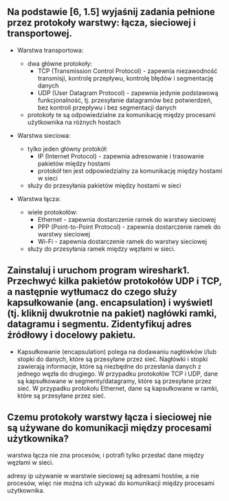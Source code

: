 ## Na podstawie [6, 1.5] wyjaśnij zadania pełnione przez protokoły warstwy: łącza, sieciowej i transportowej.

- Warstwa transportowa:
    - dwa główne protokoły:
      - TCP (Transmission Control Protocol) - zapewnia niezawodność transmisji, kontrolę przepływu, kontrolę błędów i segmentację danych
      - UDP (User Datagram Protocol) - zapewnia jedynie podstawową funkcjonalność, tj. przesyłanie datagramów bez potwierdzeń, bez kontroli przepływu i bez segmentacji danych
    - protokoły te są odpowiedzialne za komunikację między procesami użytkownika na różnych hostach

- Warstwa sieciowa:
    - tylko jeden główny protokół:
      - IP (Internet Protocol) - zapewnia adresowanie i trasowanie pakietów między hostami
      - protokół ten jest odpowiedzialny za komunikację między hostami w sieci
    - służy do przesyłania pakietów między hostami w sieci

- Warstwa łącza:
    - wiele protokołów:
      - Ethernet - zapewnia dostarczenie ramek do warstwy sieciowej
      - PPP (Point-to-Point Protocol) - zapewnia dostarczenie ramek do warstwy sieciowej
      - Wi-Fi - zapewnia dostarczenie ramek do warstwy sieciowej
    - służy do przesyłania ramek między węzłami w sieci.

## Zainstaluj i uruchom program wireshark1. Przechwyć kilka pakietów protokołów UDP i TCP, a następnie wytłumacz do czego służy kapsułkowanie (ang. encapsulation) i wyświetl (tj. kliknij dwukrotnie na pakiet) nagłówki ramki, datagramu i segmentu. Zidentyfikuj adres źródłowy i docelowy pakietu.

- Kapsułkowanie (encapsulation) polega na dodawaniu nagłówków i/lub stopki do danych, które są przesyłane przez sieć. Nagłówki i stopki zawierają informacje, które są niezbędne do przesłania danych z jednego węzła do drugiego. W przypadku protokołów TCP i UDP, dane są kapsułkowane w segmenty/datagramy, które są przesyłane przez sieć. W przypadku protokołu Ethernet, dane są kapsułkowane w ramki, które są przesyłane przez sieć.


## Czemu protokoły warstwy łącza i sieciowej nie są używane do komunikacji między procesami użytkownika?

warstwa łącza nie zna procesów, i potrafi tylko przesłać dane między węzłami w sieci.

adresy ip używanie w warstwie sieciowej są adresami hostów, a nie procesów, więc nie można ich używać do komunikacji między procesami użytkownika.
